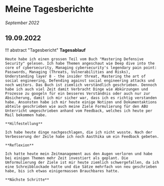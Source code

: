 # **Meine Tagesberichte**


*September 2022*

## **19.09.2022**

!!! abstract "Tagesbericht"
    **Tagesablauf**

    Heute habe ich einen grossen Teil vom Buch "Mastering Defensive Security" gelesen. Ich habe Themen angeschaut wie Deep dive into the core of cybersecurity, Managing cybersecurity's legendary pain point: Passwords, Managing (Threats, Vulnerabilities and Risks), Understanding layer 8 - the insider threat, Mastering the art of social engineering, Defending against social engineering attacks und noch weiters. Das Buch ist ziemlich verständlich geschrieben. Dennoch habe ich auch viel Zeit damit Verbracht Dinge wie Abkürzungen und Prozesse zu googeln für ein besseres Verständnis oder auch nur zur Absicherung, damit ich mir sicher war, dass ich es richtig verstanden habe. Ansonsten habe ich mir heute einige Notizen und Dokumentaktions abteile geschrieben wie auch meine Ziele Formulierung für den ABU Unterricht umgeschrieben anhand vom Feedback, welches ich heute per Mail bekommen habe.

    **Hilfestellung**

    Ich habe heute dinge nachgeschlagen, die ich nicht wusste. Nach der Verbesserung der Zeile habe ich noch Aasthika um ein Feedback gebeten.
    
    **Reflexion**
    
    Ich hatte heute mein Zeitmanagement aus den Augen verloren und habe bei einigen Themen mehr Zeit investiert als geplant. Die Umformulierung der Ziele ist mir heute ziemlich schwergefallen, da ich eine Schreibblockade hatte und die Sätze mehrfach von neu geschrieben habe, bis ich etwas einigermassen Brauchbares hatte. 

    **Nächste Schritte**
    
